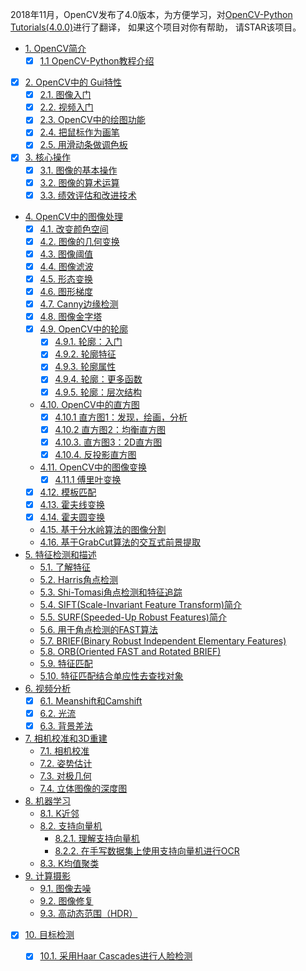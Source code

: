 2018年11月，OpenCV发布了4.0版本，为方便学习，对[OpenCV-Python Tutorials(4.0.0)](https://docs.opencv.org/4.0.0/d6/d00/tutorial_py_root.html)进行了翻译， 如果这个项目对你有帮助， 请STAR该项目。


* [1. OpenCV简介]( )
  * [x] [1.1 OpenCV-Python教程介绍]( )
* [x] [2. OpenCV中的 Gui特性]( )
  * [x] [2.1. 图像入门]( )
  * [x] [2.2. 视频入门]( )
  * [x] [2.3. OpenCV中的绘图功能]( )
  * [x] [2.4. 把鼠标作为画笔]( )
  * [x] [2.5. 用滑动条做调色板]( )
* [x] [3. 核心操作]( )
  * [x] [3.1. 图像的基本操作]( )
  * [x] [3.2. 图像的算术运算]( )
  * [x] [3.3. 绩效评估和改进技术]( )
* [4. OpenCV中的图像处理]( )
  * [x] [4.1. 改变颜色空间]( )
  * [x] [4.2. 图像的几何变换]( )
  * [x] [4.3. 图像阈值]( )
  * [x] [4.4. 图像滤波]( )
  * [x] [4.5. 形态变换]( )
  * [x] [4.6. 图形梯度]( )
  * [x] [4.7. Canny边缘检测]( )
  * [x] [4.8. 图像金字塔]( )
  * [x] [4.9. OpenCV中的轮廓]( )
    * [x] [4.9.1. 轮廓：入门]( )
    * [x] [4.9.2. 轮廓特征]( )
    * [x] [4.9.3. 轮廓属性]( )
    * [x] [4.9.4. 轮廓：更多函数]( )
    * [x] [4.9.5. 轮廓：层次结构]( )
  * [4.10. OpenCV中的直方图]( )
    * [x] [4.10.1 直方图1：发现，绘画，分析]( )
    * [x] [4.10.2 直方图2：均衡直方图]( )
    * [x] [4.10.3. 直方图3：2D直方图]( )
    * [x] [4.10.4. 反投影直方图]( )
  * [4.11. OpenCV中的图像变换]( )
    * [x] [4.11.1 傅里叶变换]( )
  * [x] [4.12. 模板匹配]( )
  * [x] [4.13. 霍夫线变换]( )
  * [x] [4.14. 霍夫圆变换]( )
  * [4.15. 基于分水岭算法的图像分割]( )
  * [4.16. 基于GrabCut算法的交互式前景提取]( )
* [5. 特征检测和描述]( )
  * [5.1. 了解特征]( )
  * [5.2. Harris角点检测]( )
  * [5.3. Shi-Tomasi角点检测和特征追踪]( )
  * [5.4. SIFT(Scale-Invariant Feature Transform)简介]( )
  * [5.5. SURF(Speeded-Up Robust Features)简介]()
  * [5.6. 用于角点检测的FAST算法]()
  * [5.7. BRIEF(Binary Robust Independent Elementary Features)]( )
  * [5.8. ORB(Oriented FAST and Rotated BRIEF)]( )
  * [5.9. 特征匹配]( )
  * [5.10. 特征匹配结合单应性去查找对象]()
* [6. 视频分析]( )
  * [x] [6.1. Meanshift和Camshift]( )
  * [x] [6.2. 光流]( )
  * [x] [6.3. 背景差法]( )
* [7. 相机校准和3D重建]( )
  * [7.1. 相机校准]( )
  * [7.2. 姿势估计]( )
  * [7.3. 对极几何]( )
  * [7.4. 立体图像的深度图]( )
* [8. 机器学习]( )
  * [8.1. K近邻]( )
  * [8.2. 支持向量机]( )
    * [8.2.1. 理解支持向量机]( )
    * [8.2.2. 在手写数据集上使用支持向量机进行OCR]( )
  * [8.3. K均值聚类]( )
* [9. 计算摄影]( )
  * [9.1. 图像去噪]( )
  * [9.2. 图像修复]( )
  * [9.3. 高动态范围（HDR）]( )
* [x] [10. 目标检测]( )
  * [x] [10.1. 采用Haar Cascades进行人脸检测]( )

